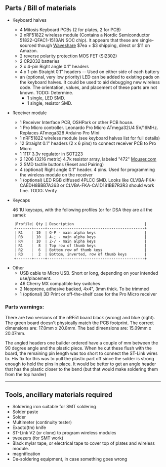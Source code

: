 ## Parts / Bill of materials

* Keyboard halves
	* 4 Mitosis Keyboard PCBs (2 for plates, 2 for PCB)
	* 2 nRF51822 wireless module (Contains a Nordic Semiconductor
	51822-QFAC1-1513AN SOC chip). It appears that these are single-sourced
	though [Waveshare](http://www.waveshare.com/core51822-b.htm) $7ea + $3 shipping, direct or $11 on Amazon.
	* 2 reverse polarity protection MOS FET (SI2302)
	* 2 CR2032 batteries
	* 2 x 4-pin Right angle 0.1" headers
	* 4 x 1-pin Straight 0.1" headers -- Used on either side of each battery
	* an (optional, very low priority) LED can be added to existing pads on the
	keyboard halves. It could be used to aid debugging new wireless code. The
	orientation, values, and placement of these parts are not known. TODO: Determine.
	  * 1 single, LED SMD.
	  * 1 single, resistor SMD.

* Receiver module
	* 1 Receiver Interface PCB, OSHPark or other PCB house.
	* 1 Pro Micro controller. Leonardo Pro Micro ATmega32U4 5V/16MHz. Replaces ATmega328 Arduino Pro Mini
	* 1 nRF51822 wireless module (see keyboard halves list for full details)
	* 12 Straight 0.1" headers (2 x 6 pins) to connect receiver PCB to Pro Micro
	* 1 1117 3.3v regulator in SOT223
	* 2 1206 (3216 metric) 4.7k resistor array, labeled "472" [Mouser.com](http://www.mouser.com/ProductDetail/Yageo/YC164-JR-074K7L/?qs=sGAEpiMZZMvrmc6UYKmaNXwfiSjkvz6n4e34vrjrWiE%3d)
	* 2 SMD tactile buttons (Reset and Pairing)
	* 4 (optional) Right angle 0.1" header. 4 pins. Used for programming the wireless module on the receiver
	* 1 (optional) LED RGB diffused 4PLCC SMD. Looks like CLVBA-FKA-CAEDH8BBB7A363 or CLVBA-FKA-CA1D181BB7R3R3
should work fine. TODO: Verify

* Keycaps

    46 1U keycaps, with the following profiles (or for DSA they are all the same):
```
    |Profile| Qty | Description                                |
    +-------+-----+--------------------------------------------+
    | R1    | 10  | Q-P - main alpha keys                      |
    | R3    | 10  | A-; - main alpha keys                      |
    | R4    | 10  | Z-/ - main alpha keys                      |
    | R1    |  8  | Top row of thumb keys                      |
    | R2    |  6  | Bottom row of thumb keys                   |
    | R3    |  2  | Bottom, inverted, row of thumb keys        |
    +-------+-----+--------------------------------------------+
```

* Other
	* USB cable to Micro USB. Short or long, depending on your intended use/placement.
	* 46 Cherry MX compatible key switches
	* 2 Neoprene, adhesive backed, 4x4", 3mm thick. To be trimmed
	* 1 (optional) 3D Print or off-the-shelf case for the Pro Micro receiver
	


### Parts warnings:
There are two versions of the nRF51 board black (wrong) and blue (right). The
green board doesn't physically match the PCB footprint. The correct dimensions
are: 17.0mm x 20.8mm. The bad dimensions are: 15.09mm x 20.07mm.

The angled headers one builder ordered have a couple of mm between the 90 degree angle and
the plastic piece. When he cut these flush with the board, the remaining pin
length was too short to connect the ST-Link wires to. His fix for this was to
pull the plastic part off since the solder is strong enough to hold the pins in
place. It would be better to get an angle header that has the plastic closer to
the bend (but that would make soldering them from the top harder)

--------------------------------------------------------------------------------------
## Tools, ancillary materials required
* Soldering iron suitable for SMT soldering
* Solder paste
* Solder
* Multimeter (continuity tester)
* Exacto(tm) knife
* ST-Link V2 (or clone) to program wireless modules
* tweezers (for SMT work)
* Black mylar tape, or electrical tape to cover top of plates and wireless module.
* magnification
* De-soldering equipment, in case something goes wrong

